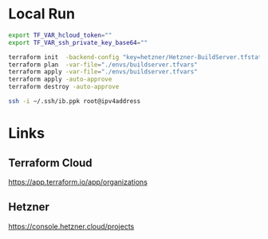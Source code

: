 # Local Run

```bash
export TF_VAR_hcloud_token=""
export TF_VAR_ssh_private_key_base64=""

terraform init  -backend-config "key=hetzner/Hetzner-BuildServer.tfstate" -var-file="./envs/buildserver.tfvars"
terraform plan  -var-file="./envs/buildserver.tfvars"
terraform apply -var-file="./envs/buildserver.tfvars" 
terraform apply -auto-approve
terraform destroy -auto-approve
```

```bash
ssh -i ~/.ssh/ib.ppk root@ipv4address
```

# Links

## Terraform Cloud

https://app.terraform.io/app/organizations

## Hetzner

https://console.hetzner.cloud/projects